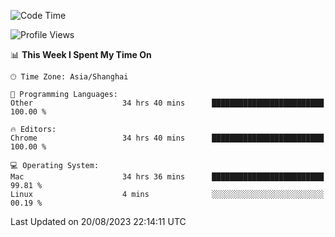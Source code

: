 <!--START_SECTION:waka-->
![Code Time](http://img.shields.io/badge/Code%20Time-1%2C104%20hrs%2048%20mins-blue)

![Profile Views](http://img.shields.io/badge/Profile%20Views-0-blue)

📊 **This Week I Spent My Time On** 

```text
🕑︎ Time Zone: Asia/Shanghai

💬 Programming Languages: 
Other                    34 hrs 40 mins      █████████████████████████   100.00 % 

🔥 Editors: 
Chrome                   34 hrs 40 mins      █████████████████████████   100.00 % 

💻 Operating System: 
Mac                      34 hrs 36 mins      █████████████████████████   99.81 % 
Linux                    4 mins              ░░░░░░░░░░░░░░░░░░░░░░░░░   00.19 % 
```


 Last Updated on 20/08/2023 22:14:11 UTC
<!--END_SECTION:waka-->